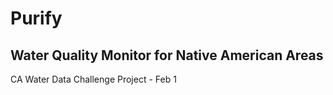 # Purify
## Water Quality Monitor for Native American Areas
CA Water Data Challenge Project - Feb 1
